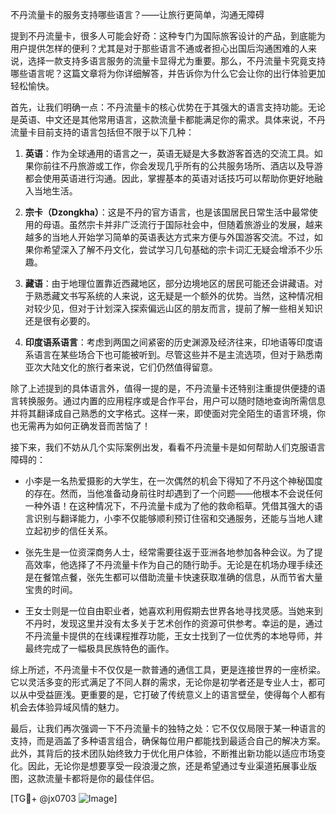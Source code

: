 不丹流量卡的服务支持哪些语言？——让旅行更简单，沟通无障碍

提到不丹流量卡，很多人可能会好奇：这种专门为国际旅客设计的产品，到底能为用户提供怎样的便利？尤其是对于那些语言不通或者担心出国后沟通困难的人来说，选择一款支持多语言服务的流量卡显得尤为重要。那么，不丹流量卡究竟支持哪些语言呢？这篇文章将为你详细解答，并告诉你为什么它会让你的出行体验更加轻松愉快。

首先，让我们明确一点：不丹流量卡的核心优势在于其强大的语言支持功能。无论是英语、中文还是其他常用语言，这款流量卡都能满足你的需求。具体来说，不丹流量卡目前支持的语言包括但不限于以下几种：

1. **英语**：作为全球通用的语言之一，英语无疑是大多数游客首选的交流工具。如果你前往不丹旅游或工作，你会发现几乎所有的公共服务场所、酒店以及导游都会使用英语进行沟通。因此，掌握基本的英语对话技巧可以帮助你更好地融入当地生活。

2. **宗卡（Dzongkha）**：这是不丹的官方语言，也是该国居民日常生活中最常使用的母语。虽然宗卡并非广泛流行于国际社会中，但随着旅游业的发展，越来越多的当地人开始学习简单的英语表达方式来方便与外国游客交流。不过，如果你希望深入了解不丹文化，尝试学习几句基础的宗卡词汇无疑会增添不少乐趣。

3. **藏语**：由于地理位置靠近西藏地区，部分边境地区的居民可能还会讲藏语。对于熟悉藏文书写系统的人来说，这无疑是一个额外的优势。当然，这种情况相对较少见，但对于计划深入探索偏远山区的朋友而言，提前了解一些相关知识还是很有必要的。

4. **印度语系语言**：考虑到两国之间紧密的历史渊源及经济往来，印地语等印度语系语言在某些场合下也可能被听到。尽管这些并不是主流选项，但对于熟悉南亚次大陆文化的旅行者来说，它们仍然值得留意。

除了上述提到的具体语言外，值得一提的是，不丹流量卡还特别注重提供便捷的语言转换服务。通过内置的应用程序或是合作平台，用户可以随时随地查询所需信息并将其翻译成自己熟悉的文字格式。这样一来，即使面对完全陌生的语言环境，你也无需再为如何正确发音而苦恼了！

接下来，我们不妨从几个实际案例出发，看看不丹流量卡是如何帮助人们克服语言障碍的：

- 小李是一名热爱摄影的大学生，在一次偶然的机会下得知了不丹这个神秘国度的存在。然而，当他准备动身前往时却遇到了一个问题——他根本不会说任何一种外语！在这种情况下，不丹流量卡成为了他的救命稻草。凭借其强大的语言识别与翻译能力，小李不仅能够顺利预订住宿和交通服务，还能与当地人建立起初步的信任关系。
  
- 张先生是一位资深商务人士，经常需要往返于亚洲各地参加各种会议。为了提高效率，他选择了不丹流量卡作为自己的随行助手。无论是在机场办理手续还是在餐馆点餐，张先生都可以借助流量卡快速获取准确的信息，从而节省大量宝贵的时间。

- 王女士则是一位自由职业者，她喜欢利用假期去世界各地寻找灵感。当她来到不丹时，发现这里并没有太多关于艺术创作的资源可供参考。幸运的是，通过不丹流量卡提供的在线课程推荐功能，王女士找到了一位优秀的本地导师，并最终完成了一幅极具民族特色的画作。

综上所述，不丹流量卡不仅仅是一款普通的通信工具，更是连接世界的一座桥梁。它以灵活多变的形式满足了不同人群的需求，无论你是初学者还是专业人士，都可以从中受益匪浅。更重要的是，它打破了传统意义上的语言壁垒，使得每个人都有机会去体验异域风情的魅力。

最后，让我们再次强调一下不丹流量卡的独特之处：它不仅仅局限于某一种语言的支持，而是涵盖了多种语言组合，确保每位用户都能找到最适合自己的解决方案。此外，其背后的技术团队始终致力于优化用户体验，不断推出新功能以适应市场变化。因此，无论你是想要享受一段浪漫之旅，还是希望通过专业渠道拓展事业版图，这款流量卡都将是你的最佳伴侣。

[TG💪+ @jx0703 ![Image](https://github.com/user-attachments/assets/dbca1d08-cadb-493c-b0ec-ad6f7a83f270)]